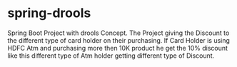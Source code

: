 # spring-drools
Spring Boot Project with drools Concept. The Project giving the Discount to the different type of card holder on their purchasing. If Card Holder is using HDFC Atm and purchasing more then 10K product he get the 10% discount like this different type of Atm holder getting different type of Discount.  

